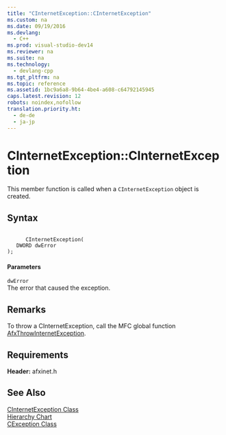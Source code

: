 ```yaml
---
title: "CInternetException::CInternetException"
ms.custom: na
ms.date: 09/19/2016
ms.devlang: 
  - C++
ms.prod: visual-studio-dev14
ms.reviewer: na
ms.suite: na
ms.technology: 
  - devlang-cpp
ms.tgt_pltfrm: na
ms.topic: reference
ms.assetid: 1bc9a6a8-9b64-4be4-a608-c64792145945
caps.latest.revision: 12
robots: noindex,nofollow
translation.priority.ht: 
  - de-de
  - ja-jp
---
```

# CInternetException::CInternetException
This member function is called when a `CInternetException` object is created.  
  
## Syntax  
  
```  
  
      CInternetException(  
   DWORD dwError   
);  
```  
  
#### Parameters  
 `dwError`  
 The error that caused the exception.  
  
## Remarks  
 To throw a CInternetException, call the MFC global function [AfxThrowInternetException](../vs140/AfxThrowInternetException.md).  
  
## Requirements  
 **Header:** afxinet.h  
  
## See Also  
 [CInternetException Class](../vs140/CInternetException-Class.md)   
 [Hierarchy Chart](../vs140/Hierarchy-Chart.md)   
 [CException Class](../vs140/CException-Class.md)